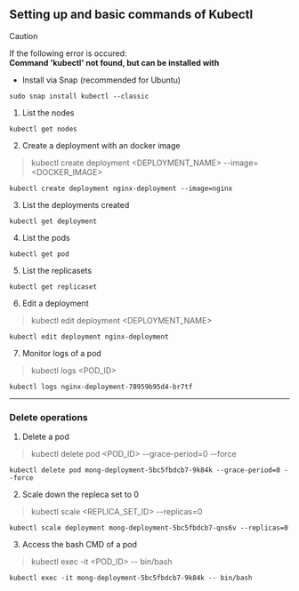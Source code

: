 ## Setting up and basic commands of Kubectl 

> [!CAUTION]
> If the following error is occured: \
> **Command 'kubectl' not found, but can be installed with**

- Install via Snap (recommended for Ubuntu)
```
sudo snap install kubectl --classic
```

1. List the nodes 
```
kubectl get nodes
```

2. Create a deployment with an docker image
> kubectl create deployment <DEPLOYMENT_NAME> --image=<DOCKER_IMAGE>
```
kubectl create deployment nginx-deployment --image=nginx
```

3. List the deployments created
```
kubectl get deployment
```

4. List the pods
```
kubectl get pod
```

5. List the replicasets
```
kubectl get replicaset
```

6. Edit a deployment
> kubectl edit deployment <DEPLOYMENT_NAME>
```
kubectl edit deployment nginx-deployment
```

7. Monitor logs of a pod
> kubectl logs <POD_ID>
```
kubectl logs nginx-deployment-78959b95d4-br7tf
```

--- 

### Delete operations

1. Delete a pod
> kubectl delete pod <POD_ID> --grace-period=0 --force
```
kubectl delete pod mong-deployment-5bc5fbdcb7-9k84k --grace-period=0 --force
```

2. Scale down the repleca set to 0
> kubectl scale <REPLICA_SET_ID> --replicas=0
```
kubectl scale deployment mong-deployment-5bc5fbdcb7-qns6v --replicas=0
```

3. Access the bash CMD of a pod
> kubectl exec -it <POD_ID> -- bin/bash
```
kubectl exec -it mong-deployment-5bc5fbdcb7-9k84k -- bin/bash
```
